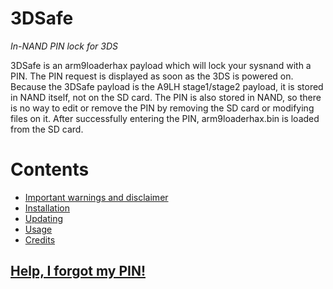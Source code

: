 # 3DSafe
*In-NAND PIN lock for 3DS*

3DSafe is an arm9loaderhax payload which will lock your sysnand with a PIN. The PIN request is displayed as soon as the 3DS is powered on. Because the 3DSafe payload is the A9LH stage1/stage2 payload, it is stored in NAND itself, not on the SD card. The PIN is also stored in NAND, so there is no way to edit or remove the PIN by removing the SD card or modifying files on it. After successfully entering the PIN, arm9loaderhax.bin is loaded from the SD card.


# Contents
* [Important warnings and disclaimer](WARNINGS.md)
* [Installation](INSTALLATION.md)
* [Updating](UPDATE.md)
* [Usage](USAGE.md)
* [Credits](CREDITS.md)


## [Help, I forgot my PIN!](FORGOT.md)